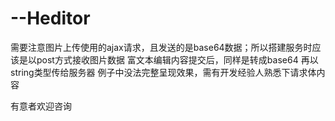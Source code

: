 # --Heditor
需要注意图片上传使用的ajax请求，且发送的是base64数据；所以搭建服务时应该是以post方式接收图片数据
富文本编辑内容提交后，同样是转成base64 再以string类型传给服务器
例子中没法完整呈现效果，需有开发经验人熟悉下请求体内容

有意者欢迎咨询
